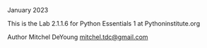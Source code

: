 January 2023

This is the Lab 2.1.1.6
for Python Essentials 1 
at Pythoninstitute.org

Author
Mitchel DeYoung
mitchel.tdc@gmail.com
